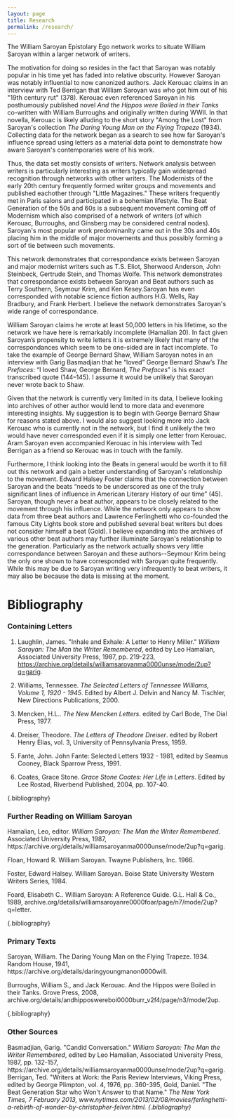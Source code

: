```yaml
---
layout: page
title: Research
permalink: /research/
---
```

<p>The William Saroyan Epistolary Ego network works to situate William Saroyan within a larger network of writers.</p>

<p>The motivation for doing so resides in the fact that Saroyan was notably popular in his time yet has faded into relative obscurity. However Saroyan was notably influential to now canonized authors. Jack Kerouac claims in an interview with Ted Berrigan that William Saroyan was who got him out of his "19th century rut" (378). Kerouac even referenced Saroyan in his posthumously published novel <em>And the Hippos were Boiled in their Tanks</em> co-written with William Burroughs and originally written during WWII. In that novella, Kerouac is likely alluding to the short story "Among the Lost" from Saroyan's collection <em>The Daring Young Man on the Flying Trapeze</em> (1934). Collecting data for the network began as a search to see how far Saroyan's influence spread using letters as a material data point to demonstrate how aware Saroyan's contemporaries were of his work.</p>

<p>Thus, the data set mostly consists of writers. Network analysis between writers is particularly interesting as writers typically gain widespread recognition through networks with other writers. The Modernists of the early 20th century frequently formed writer groups and movements and published eachother through "Little Magazines." These writers frequently met in Paris salons and participated in a bohemian lifestyle. The Beat Generation of the 50s and 60s is a subsequent movement coming off of Modernism which also comprised of a network of writers (of which Kerouac, Burroughs, and Ginsberg may be considered central nodes). Saroyan's most popular work predominanlty came out in the 30s and 40s placing him in the middle of major movements and thus possibly forming a sort of tie between such movements.</p>

<p>This network demonstrates that correspondance exists between Saroyan and major modernist writers such as T.S. Eliot, Sherwood Anderson, John Steinbeck, Gertrude Stein, and Thomas Wolfe. This network demonstrates that correspondance exists between Saroyan and Beat authors such as Terry Southern, Seymour Krim, and Ken Kesey.Saroyan has even corresponded with notable science fiction authors H.G. Wells, Ray Bradbury, and Frank Herbert. I believe the network demonstrates Saroyan's wide range of correspondance.</p>

<p>William Saroyan claims he wrote at least 50,000 letters in his lifetime, so the network we have here is remarkably incomplete (Hamalian 20). In fact given Saroyan’s propensity to write letters it is extremely likely that many of the correspondances which seem to be one-sided are in fact incomplete. To take the example of George Bernard Shaw, William Saroyan notes in an interview with Garig Basmadjian that he “loved” George Bernard Shaw’s <em>The Prefaces</em>: “I loved Shaw, George Bernard, <em>The Prefaces</em>” is his exact transcribed quote (144–145). I assume it would be unlikely that Saroyan never wrote back to Shaw.</p>


 Given that the network is currently very limited in its data, I believe looking into archives of other author would lend to more data and evenmore interesting insights. My suggestion is to begin with George Bernard Shaw for reasons stated above. I would also suggest looking more into Jack Kerouac who is currently not in the network, but I find it unlikely the two would have never corresponded even if it is simply one letter from Kerouac. Aram Saroyan even accompanied Kerouac in his interview with Ted Berrigan as a friend so Kerouac was in touch with the family.</p>

<p>Furthermore, I think looking into the Beats in general would be worth it to fill out this network and gain a better understanding of Saroyan's relationship to the movement. Edward Halsey Foster claims that the connection between Saroyan and the beats “needs to be underscored as one of the truly significant lines of influence in American Literary History of our time” (45). Saroyan, though never a beat author, appears to be closely related to the movement through his influence. While the network only appears to show data from three beat authors and Lawrence Ferlinghetti who co-founded the famous City Lights book store and published several beat writers but does not consider himself a beat (Gold). I believe expanding into the archives of various other beat authors may further illuminate Saroyan's relationship to the generation. Particularly as the network actually shows very little correspondance between Saroyan and these authors--Seymour Krim being the only one shown to have corresponded with Saroyan quite frequently. While this may be due to Saroyan writing very infrequently to beat writers, it may also be because the data is missing at the moment.</p>


<h1>Bibliography</h1>

<h3>Containing Letters</h3>

1. Laughlin, James. "Inhale and Exhale: A Letter to Henry Miller." <em>William Saroyan: The Man the Writer Remembered</em>, edited by Leo Hamalian, Associated University Press, 1987, pp. 219-223, https://archive.org/details/williamsaroyanma0000unse/mode/2up?q=garig.

2. Williams, Tennessee. <em>The Selected Letters of Tennessee Williams, Volume 1, 1920 - 1945</em>. Edited by Albert J. Delvin and Nancy M. Tischler, New Directions Publications, 2000.

3. Mencken, H.L.. <em>The New Mencken Letters</em>. edited by Carl Bode, The Dial Press, 1977.

4. Dreiser, Theodore. <em>The Letters of Theodore Dreiser</em>. edited by Robert Henry Elias, vol. 3, University of Pennsylvania Press, 1959. 

5. Fante, John. John Fante: Selected Letters 1932 - 1981, edited by Seamus Cooney, Black Sparrow Press, 1991.

6. Coates, Grace Stone. <em>Grace Stone Coates: Her Life in Letters</em>. Edited by Lee Rostad, Riverbend Published, 2004, pp. 107-40.

{.bibliography}

<h3>Further Reading on William Saroyan</h3>
Hamalian, Leo, editor. <em>William Saroyan: The Man the Writer Remembered</em>. Associated University Press, 1987, https://archive.org/details/williamsaroyanma0000unse/mode/2up?q=garig.

Floan, Howard R. William Saroyan. Twayne Publishers, Inc. 1966.

Foster, Edward Halsey. William Saroyan. Boise State University Western Writers Series, 1984.

Foard, Elisabeth C.. William Saroyan: A Reference Guide. G.L. Hall & Co., 1989, archive.org/details/williamsaroyanre0000foar/page/n7/mode/2up?q=letter.

{.bibliography}

<h3>Primary Texts</h3>
Saroyan, William. The Daring Young Man on the Flying Trapeze. 1934. Random House, 1941, https://archive.org/details/daringyoungmanon0000will.

Burroughs, William S., and Jack Kerouac. And the Hippos were Boiled in their Tanks. Grove Press, 2008, archive.org/details/andhipposwereboi0000burr_v2f4/page/n3/mode/2up.

{.bibliography}

<h3>Other Sources</h3>
Basmadjian, Garig. "Candid Conversation." <em>William Saroyan: The Man the Writer Remembered</em>, edited by Leo Hamalian, Associated University Press, 1987, pp. 132-157, https://archive.org/details/williamsaroyanma0000unse/mode/2up?q=garig.
Berrigan, Ted. "Writers at Work: the Paris Review Interviews, Viking Press, edited by George Plimpton, vol. 4, 1976, pp. 360-395,
Gold, Daniel. "The Beat Generation Star who Won't Answer to that Name." <em>The New York Times, 7 February 2013, www.nytimes.com/2013/02/08/movies/ferlinghetti-a-rebirth-of-wonder-by-christopher-felver.html.
{.bibliography}
